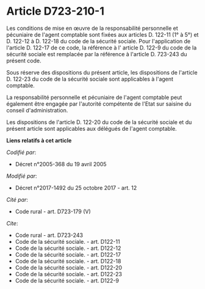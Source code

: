 # Article D723-210-1

Les conditions de mise en œuvre de la responsabilité personnelle et pécuniaire de l'agent comptable sont fixées aux articles
D. 122-11 (1° à 5°) et D. 122-12 à D. 122-18 du code de la sécurité sociale. Pour l'application de l'article D. 122-17 de ce
code, la référence à l'
article D. 122-9 du code de la sécurité sociale 
est remplacée par la référence à l'article D. 723-243 du présent code. 

Sous réserve des dispositions du présent article, les dispositions de l'article D. 122-23 du code de la sécurité sociale 
sont applicables à l'agent comptable. 

La responsabilité personnelle et pécuniaire de l'agent comptable peut également être engagée par l'autorité compétente de
l'Etat sur saisine du conseil d'administration. 

Les dispositions de l'article D. 122-20 du code de la sécurité sociale et du présent article sont applicables aux délégués de
l'agent comptable.

**Liens relatifs à cet article**

_Codifié par_:

  - Décret n°2005-368 du 19 avril 2005

_Modifié par_:

  - Décret n°2017-1492 du 25 octobre 2017 - art. 12

_Cité par_:

  - Code rural - art. D723-179 (V)

_Cite_:

  - Code rural - art. D723-243
  - Code de la sécurité sociale. - art. D122-11
  - Code de la sécurité sociale. - art. D122-12
  - Code de la sécurité sociale. - art. D122-17
  - Code de la sécurité sociale. - art. D122-18
  - Code de la sécurité sociale. - art. D122-20
  - Code de la sécurité sociale. - art. D122-23
  - Code de la sécurité sociale. - art. D122-9

